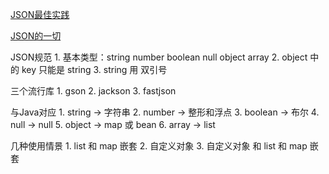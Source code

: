 [JSON最佳实践](http://kimmking.github.io/2017/06/06/json-best-practice/#9-fastjson_u7684_u6700_u4F73_u5B9E_u8DF5)

[JSON的一切](https://github.com/burningtree/awesome-json)

JSON规范
    1. 基本类型：string number boolean null object array
    2. object 中的 key 只能是 string
    3. string 用 双引号


三个流行库 
    1. gson
    2. jackson
    3. fastjson

与Java对应
    1. string -> 字符串
    2. number -> 整形和浮点
    3. boolean -> 布尔
    4. null -> null
    5. object -> map 或 bean
    6. array -> list

几种使用情景
    1. list 和 map 嵌套
    2. 自定义对象
    3. 自定义对象 和 list 和 map 嵌套
